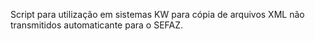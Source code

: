 Script para utilização em sistemas KW para cópia de arquivos XML não transmitidos automaticante para o SEFAZ.
